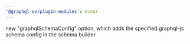 ```yaml
---
'@graphql-ez/plugin-modules': minor
---
```


new "graphqlSchemaConfig" option, which adds the specified graphql-js schema config in the schema builder
